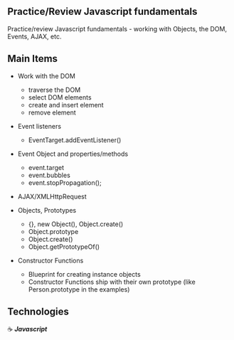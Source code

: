 ## Practice/Review Javascript fundamentals

Practice/review Javascript fundamentals - working with Objects, the DOM, Events, AJAX, etc.

## Main Items

- Work with the DOM

  - traverse the DOM
  - select DOM elements
  - create and insert element
  - remove element

- Event listeners

  - Event​Target​.add​Event​Listener()

- Event Object and properties/methods

  - event.target
  - event.bubbles
  - event.stopPropagation();

- AJAX/XMLHttpRequest

- Objects, Prototypes

  - {}, new Object(), Object.create()
  - Object.prototype
  - Object.create()
  - Object.getPrototypeOf()

- Constructor Functions
  - Blueprint for creating instance objects
  - Constructor Functions ship with their own prototype (like Person.prototype in the examples)

## Technologies

:coffee: **_Javascript_**

